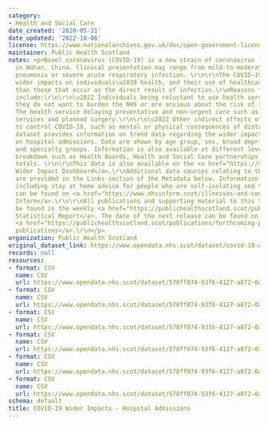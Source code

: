 ```yaml
---
category:
- Health and Social Care
date_created: '2020-05-21'
date_updated: '2022-10-06'
license: https://www.nationalarchives.gov.uk/doc/open-government-licence/version/3/
maintainer: Public Health Scotland
notes: <p>Novel coronavirus (COVID-19) is a new strain of coronavirus first identified
  in Wuhan, China. Clinical presentation may range from mild-to-moderate illness to
  pneumonia or severe acute respiratory infection. \r\n\r\nThe COVID-19 pandemic has
  wider impacts on individuals\u2019 health, and their use of healthcare services,
  than those that occur as the direct result of infection.\r\nReasons for this may
  include:\r\n\r\n\u2022 Individuals being reluctant to use health services because
  they do not want to burden the NHS or are anxious about the risk of infection.\r\n\r\n\u2022
  The health service delaying preventative and non-urgent care such as some screening
  services and planned surgery.\r\n\r\n\u2022 Other indirect effects of interventions
  to control COVID-19, such as mental or physical consequences of distancing measures.\r\n\r\nThis
  dataset provides information on trend data regarding the wider impact of the pandemic
  on hospital admissions. Data are shown by age group, sex, broad deprivation category
  and specialty groups. Information is also available at different levels of geographical
  breakdown such as Health Boards, Health and Social Care partnerships, and Scotland
  totals. \r\n\r\nThis data is also available on the <a href="https://scotland.shinyapps.io/phs-covid-wider-impact/">COVID-19
  Wider Impact Dashboard</a>.\r\nAdditional data sources relating to this topic area
  are provided in the Links section of the Metadata below. Information on COVID-19,
  including stay at home advice for people who are self-isolating and their households,
  can be found on <a href="https://www.nhsinform.scot/illnesses-and-conditions/infections-and-poisoning/coronavirus-covid-19#stay-at-home-advice">NHS
  Inform</a>.\r\n\r\nAll publications and supporting material to this topic area can
  be found in the weekly <a href="https://publichealthscotland.scot/publications/covid-19-statistical-report/">COVID-19
  Statistical Report</a>. The date of the next release can be found on our list of
  <a href="https://publichealthscotland.scot/publications/forthcoming-publications/">forthcoming
  publications</a>.\r\n</p>
organization: Public Health Scotland
original_dataset_link: https://www.opendata.nhs.scot/dataset/covid-19-wider-impacts-hospital-admissions
records: null
resources:
- format: CSV
  name: CSV
  url: https://www.opendata.nhs.scot/dataset/578ff074-93f6-4127-a872-0ab97f9d5587/resource/f8f3a435-1925-4c5a-b2e8-e58fdacf04bb/download/hospital_admissions_hb_agesex_20221005.csv
- format: CSV
  name: CSV
  url: https://www.opendata.nhs.scot/dataset/578ff074-93f6-4127-a872-0ab97f9d5587/resource/746f9bac-77f1-43fe-b69f-5ca2cde2201b/download/hospital_admissions_hb_simd_20221005.csv
- format: CSV
  name: CSV
  url: https://www.opendata.nhs.scot/dataset/578ff074-93f6-4127-a872-0ab97f9d5587/resource/b8aeb539-fcf8-4f66-aae8-20213508a1b7/download/hospital_admissions_hb_specialty_20221005.csv
- format: CSV
  name: CSV
  url: https://www.opendata.nhs.scot/dataset/578ff074-93f6-4127-a872-0ab97f9d5587/resource/aec5cc00-3ad6-41fb-9101-37c66bad29d4/download/hospital_admissions_hscp_agesex_20221005.csv
- format: CSV
  name: CSV
  url: https://www.opendata.nhs.scot/dataset/578ff074-93f6-4127-a872-0ab97f9d5587/resource/95a324b3-7610-4151-9287-ccd9cb191686/download/hospital_admissions_hscp_simd_20221005.csv
- format: CSV
  name: CSV
  url: https://www.opendata.nhs.scot/dataset/578ff074-93f6-4127-a872-0ab97f9d5587/resource/02696773-7aaf-48ce-b3d5-479d86fc8334/download/hospital_admissions_hscp_specialty_20221005.csv
schema: default
title: COVID-19 Wider Impacts - Hospital Admissions
---
```

